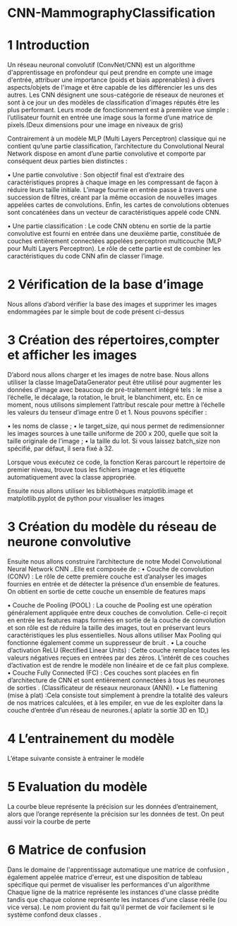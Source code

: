 # CNN-MammographyClassification
# 1	Introduction 
Un réseau neuronal convolutif (ConvNet/CNN) est un algorithme d'apprentissage en profondeur qui peut prendre en compte une image d'entrée, attribuer une importance (poids et biais apprenables) à divers aspects/objets de l'image et être capable de les différencier les uns des autres.
Les CNN désignent une sous-catégorie de réseaux de neurones et sont à ce jour un des modèles de classification d’images réputés être les plus performant. Leurs mode de fonctionnement est à première vue simple : l’utilisateur fournit en entrée une image sous la forme d’une matrice de pixels.(Deux dimensions pour une image en niveaux de gris) 

Contrairement à un modèle MLP (Multi Layers Perceptron) classique qui ne contient qu’une partie classification, l’architecture du Convolutional Neural Network dispose en amont d’une partie convolutive et comporte par conséquent deux parties bien distinctes :

•	Une partie convolutive : Son objectif final est d’extraire des caractéristiques propres à chaque image en les compressant de façon à réduire leurs taille initiale.
L’image fournie en entrée passe à travers une succession de filtres, créant par la même occasion de nouvelles images appelées cartes de convolutions. Enfin, les cartes de convolutions obtenues sont concaténées dans un vecteur de caractéristiques appelé code CNN.

•	Une partie classification : Le code CNN obtenu en sortie de la partie convolutive est fourni en entrée dans une deuxième partie, constituée de couches entièrement connectées appelées perceptron multicouche (MLP pour Multi Layers Perceptron). Le rôle de cette partie est de combiner les caractéristiques du code CNN afin de classer l’image.

# 2	Vérification de la base d’image
Nous allons d’abord vérifier la base des images et supprimer les images endommagées par le simple bout de code présent ci-dessus

# 3 Création des répertoires,compter et afficher les images
D’abord nous allons charger et les images de notre base. Nous allons utiliser la classe  ImageDataGenerator  peut être utilisé pour augmenter les données d’image avec beaucoup de pré-traitement intégré tels : le mise a l’échelle, le décalage, la rotation, le bruit, le blanchiment, etc. En ce moment, nous utilisons simplement l’attribut rescale pour mettre à l’échelle les valeurs du tenseur d’image entre 0 et 1.
Nous pouvons spécifier :

•	les noms de classe ;
•	le target_size, qui nous permet de redimensionner les images sources à une taille uniforme de 200 x 200, quelle que soit la taille originale de l’image ;
•	la taille du lot. Si vous laissez batch_size non spécifié, par défaut, il sera fixé à 32.


Lorsque vous exécutez ce code, la fonction Keras parcourt le répertoire de premier niveau, trouve tous les fichiers image et les étiquette automatiquement avec la classe appropriée.

Ensuite nous allons utiliser les bibliothèques  matplotlib.image  et  matplotlib.pyplot de python pour visualiser les images 


# 3 Création du modèle du réseau de neurone convolutive
Ensuite nous allons construire l’architecture de notre Model Convolutional Neural Network  CNN ..Elle est composée de : 
•	Couche de convolution (CONV) : Le rôle de cette première couche est d’analyser les images fournies en entrée et de détecter la présence d’un ensemble de features. On obtient en sortie de cette couche un ensemble de features maps 

•	Couche de Pooling (POOL) : La couche de Pooling est une opération généralement appliquée entre deux couches de convolution. Celle-ci reçoit en entrée les features maps formées en sortie de la couche de convolution et son rôle est de réduire la taille des images, tout en préservant leurs caractéristiques les plus essentielles. 
Nous allons utiliser Max Pooling qui fonctionne également comme un suppresseur de bruit .
•	La couche d’activation ReLU (Rectified Linear Units) : Cette couche remplace toutes les valeurs négatives reçues en entrées par des zéros. L’intérêt de ces couches d’activation est de rendre le modèle non linéaire et de ce fait plus complexe.
•	Couche Fully Connected (FC) :  Ces couches sont placées en fin d’architecture de CNN et sont entièrement connectées à tous les neurones de sorties . (Classificateur de réseaux neuronaux (ANN)).
•	Le flattening (mise à plat) :Cela consiste tout simplement à prendre la totalité des valeurs de nos matrices  calculées, et à les empiler, en vue de les exploiter dans la couche d’entrée d’un réseau de neurones.( aplatir la sortie 3D en 1D,)


# 4 	L’entrainement du modèle
L’étape suivante consiste à entrainer le modèle 

# 5 Evaluation du modèle 
La courbe bleue représente la précision sur les données d’entrainement, alors que l’orange représente la précision sur les données de test. On peut aussi voir la courbe de perte 

# 6	Matrice de confusion 
Dans le domaine de l'apprentissage automatique une matrice de confusion , également appelée matrice d'erreur, est une disposition de tableau spécifique qui permet de visualiser les performances d'un algorithme
 Chaque ligne de la matrice représente les instances d'une classe prédite tandis que chaque colonne représente les instances d'une classe réelle (ou vice versa). Le nom provient du fait qu'il permet de voir facilement si le système confond deux classes .
